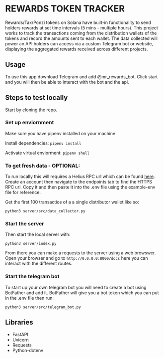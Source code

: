 # REWARDS TOKEN TRACKER

Rewards/Tax/Ponzi tokens on Solana have built-in functionality to send holders rewards at set time intervals (5 mins - multiple hours). This project works to track the transactions coming from the distribution wallets of the tokens and record the amounts sent to each wallet. The data collected will power an API holders can access via a custom Telegram bot or website, displaying the aggregated rewards received across different projects.


## Usage

To use this app download Telegram and add @mr_rewards_bot. Click start and you will then be able to interact with the bot and the api.

## Steps to test locally

Start by cloning the repo.

### Set up enviornment

Make sure you have pipenv installed on your machine

Install dependencies: `pipenv install`

Activate virtual enviorment: `pipenv shell`


### To get fresh data - OPTIONAL:
To run locally this will requires a Helius RPC url which can be found [here](https://www.helius.dev/). Create an account then navigate to the endpoints tab to find the HTTPS RPC url. Copy it and then paste it into the .env file using the example-env file for reference.

Get the first 100 transactios of a a single distributor wallet like so:

```
python3 server/src/data_collector.py
```

### Start the server
Then start the local server with:

```
python3 server/index.py
```

From there you can make a requests to the server using a web browswer. Open your browser and go to `http://0.0.0.0:8000/docs` here you can interact with the different routes.

### Start the telegram bot

To start up your own telegram bot you will need to create a bot using BotFather and add it. BotFather will give you a bot token which you can put in the .env file then run:

```
python3 server/src/telegram_bot.py
```


## Libraries

- FastAPI
- Uvicorn
- Requests
- Python-dotenv
